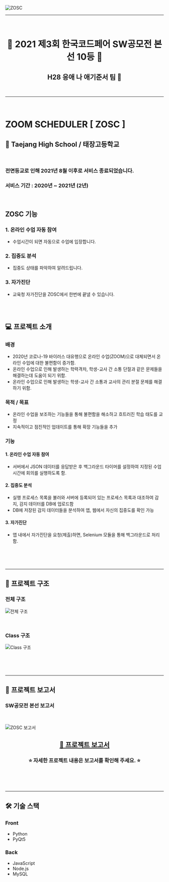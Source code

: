 ![ZOSC](https://user-images.githubusercontent.com/70479192/150922564-46bbba37-f467-429f-8a58-ad6de3abd3f3.png)

- - -

<br/>

<h1><b><div align="center">
  🎉 2021 제3회 한국코드페어 SW공모전 본선 10등 🎉
</div></b></h1>
  
<h2><b><div align="center">
  H28 응애 나 애기준서 팀 👶
</div></b></h2>

<br/>

- - -

<br/>

# ZOOM SCHEDULER [ ZOSC ]

## 🏫 Taejang High School / 태장고등학교

<br/>

### 전면등교로 인해 2021년 8월 이후로 서비스 종료되었습니다.
### 서비스 기간 : 2020년 ~ 2021년 (2년)

<br/>

## ZOSC 기능

### 1. 온라인 수업 자동 참여

- 수업시간이 되면 자동으로 수업에 입장합니다.

### 2. 집중도 분석

- 집중도 상태를 파악하여 알려드립니다.

### 3. 자가진단

- 교육청 자가진단을 ZOSC에서 한번에 끝낼 수 있습니다.


<br/>

<br/>

## 💻 프로젝트 소개

### 배경

- 2020년 코로나-19 바이러스 대유행으로 온라인 수업(ZOOM)으로 대체되면서 온라인 수업에 대한 불편함이 증가함.
- 온라인 수업으로 인해 발생하는 학력격차, 학생-교사 간 소통 단절과 같은 문제들을 해결하는데 도움이 되기 위함.
- 온라인 수업으로 인해 발생하는 학생-교사 간 소통과 교사의 관리 분절 문제를 해결하기 위함.

### 목적 / 목표

- 온라인 수업을 보조하는 기능들을 통해 불편함을 해소하고 흐트러진 학습 태도를 교정
- 지속적이고 점진적인 업데이트를 통해 확장 기능들을 추가

### 기능

#### 1. 온라인 수업 자동 참여
  - 서버에서 JSON 데이터를 응답받은 후 백그라운드 타이머를 설정하여 지정된 수업시간에 회의를 실행하도록 함.

#### 2. 집중도 분석
  - 실행 프로세스 목록을 불러와 서버에 등록되어 있는 프로세스 목록과 대조하여 감지, 감지 데이터를 DB에 업로드함
  - DB에 저장된 감지 데이터들을 분석하여 앱, 웹에서 자신의 집중도를 확인 가능

#### 3. 자가진단
  - 앱 내에서 자가진단을 요청(제출)하면, Selenium 모듈을 통해 백그라운드로 처리함.

<br/>
<br/>
<br/>

- - -

## 🔗 프로젝트 구조

### 전체 구조

![전체 구조](https://user-images.githubusercontent.com/70479192/167988020-990e3824-e24e-4ea1-a441-7085c9dd4ff8.jpg)

<br/>

### Class 구조

![Class 구조](https://user-images.githubusercontent.com/70479192/167988129-73069ab7-bed6-4c2e-975b-fe143682f646.jpg)


<br/>
<br/>
<br/>

- - -

## 📄 프로젝트 보고서
### SW공모전 본선 보고서

<br/>

![ZOSC 보고서](https://user-images.githubusercontent.com/70479192/167986241-44a9a238-367f-4c8b-bfb9-e9a7e4234002.jpg)

<h2><a href='https://drive.google.com/file/d/1-c5rdFHXZJQZJyS0UNvzL1iMwIsELFLL/view?usp=sharing' target='_blank'><div align="center">
  📄 프로젝트 보고서
</div></a></h2>

<h3><b><div align="center">
  ⭐ 자세한 프로젝트 내용은 보고서를 확인해 주세요. ⭐
</div></b></h3>

<br/>
<br/>
<br/>

- - -

## 🛠 기술 스택

### Front
- Python
- PyQt5

### Back
- JavaScript
- Node.js
- MySQL
